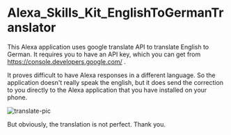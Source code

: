 # Alexa_Skills_Kit_EnglishToGermanTranslator

This Alexa application uses google translate API to translate English to German. It requires you to have an API key, which you can get from https://console.developers.google.com/ .

It proves difficult to have Alexa responses in a different language. So the application doesn't really speak the english, but it does send the correction to you directly to the Alexa application that you have installed on your phone. 

![translate-pic](https://user-images.githubusercontent.com/25237239/35787117-bf919ba6-0a23-11e8-8d0a-5abca1d7d999.jpg)

But obviously, the translation is not perfect. Thank you.
